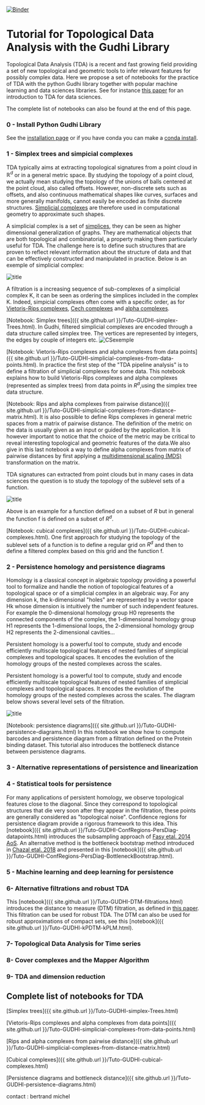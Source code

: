 [![Binder](https://mybinder.org/badge_logo.svg)](https://mybinder.org/v2/gh/GUDHI/TDA-tutorial/master)

# Tutorial for Topological Data Analysis with the Gudhi Library

Topological Data Analysis (TDA) is a recent and fast growing  field providing a set of new topological and geometric tools to infer relevant features for possibly complex data. Here we propose a set of notebooks for the practice of TDA with the python Gudhi library together with popular machine learning and data sciences libraries.
See for instance [this paper](https://arxiv.org/abs/1710.04019) for an introduction to TDA for data sciences.

The complete list of notebooks can also be found at the end of this page.

### 0 - Install Python Gudhi Library  

See the [installation page](http://gudhi.gforge.inria.fr/python/latest/installation.html) or if you have conda you can make a [conda install](https://anaconda.org/conda-forge/gudhi).

### 1 - Simplex trees and simpicial complexes

TDA typically aims at extracting topological signatures from a point cloud in $\mathbb R^d$ or in a general metric space. By studying the topology of a point cloud, we actually mean studying the topology of the unions of balls centered at the point cloud, also called offsets. However, non-discrete sets such as offsets, and also continuous mathematical shapes like curves, surfaces and more generally manifolds, cannot easily be encoded as finite discrete structures. [Simplicial complexes](https://en.wikipedia.org/wiki/Simplicial_complex) are therefore used in computational geometry to approximate such shapes. 

A simplicial complex is a set of [simplices](https://en.wikipedia.org/wiki/Simplex), they can be seen as higher dimensional generalization of graphs. They are mathematical objects that are both topological and combinatorial, a property making them particularly useful for TDA. The challenge here is to define such structures that are proven to reflect relevant information about the structure of data and that can be effectively constructed and manipulated in practice. Below is an exemple of simplicial complex:

![title](Images/Pers14.PNG)
 
A filtration is a increasing sequence of sub-complexes of a simplicial complex K, it can be seen as ordering the simplices included in the complex K. Indeed, simpicial complexes often come with a specific order, as for [Vietoris-Rips complexes](https://en.wikipedia.org/wiki/Vietoris%E2%80%93Rips_complex), [Cech complexes](https://en.wikipedia.org/wiki/%C4%8Cech_complex) and [alpha complexes](https://en.wikipedia.org/wiki/Alpha_shape#Alpha_complex). 

[Notebook: Simplex trees]({{ site.github.url }}/Tuto-GUDHI-simplex-Trees.html). In Gudhi, filtered simplicial complexes are encoded through a data structure called simplex tree. The vertices are represented by integers, the edges by couple of integers etc.
![CSexemple](http://gudhi.gforge.inria.fr/python/latest/_images/Simplex_tree_representation.png)


[Notebook: Vietoris-Rips complexes and alpha complexes from data points]({{ site.github.url }}/Tuto-GUDHI-simplicial-complexes-from-data-points.html). In practice the first step of the "TDA pipeline analysis" is to define a filtration of simplicial complexes for some data. This  notebook explains how to build Vietoris-Rips complexes and alpha complexes (represented as simplex trees) from data points in $R^d$,using the simplex tree data structure.

[Notebook: Rips and alpha complexes from pairwise distance]({{ site.github.url }}/Tuto-GUDHI-simplicial-complexes-from-distance-matrix.html). It is also possible to define Rips complexes in general metric spaces from a matrix of pairwise distance. The definition of the metric on the data is usually given as an input or guided by the application. It is however important to notice that the choice of the metric may be critical to reveal interesting topological and geometric features of the data.We also give in this last notebook a way to define alpha complexes from matrix of pairwise distances by first applying a [multidimensional scaling (MDS)](https://en.wikipedia.org/wiki/Multidimensional_scaling) transformation on the matrix.


TDA signatures can extracted from point clouds but in many cases in data sciences the question is to study the topology of the sublevel sets of a function. 

![title](Images/sublevf.png)

Above is an example for a function defined on a subset of $R$ but in general the function f is defined on a subset of $R^d$. 

[Notebook: cubical complexes]({{ site.github.url }}/Tuto-GUDHI-cubical-complexes.html).  One first approach for studying the topology of the sublevel sets of a function is to define a regular grid on $R^d$ and then to define a filtered complex based on this grid and the function f.
 




### 2 - Persistence homology and persistence diagrams

Homology is a classical concept in algebraic topology providing a powerful tool to formalize and handle the notion of topological features of a topological space or of a simplicial complex in an algebraic way. For any dimension k, the k-dimensional "holes" are represented by a vector space Hk whose dimension is intuitively the number of such independent features. For example the 0-dimensional homology group H0 represents the connected components of the complex, the 1-dimensional homology group H1 represents the 1-dimensional loops, the 2-dimensional homology group H2 represents the 2-dimensional cavities...

Persistent homology is a powerful tool to compute, study and encode efficiently multiscale topological features of nested families of simplicial complexes and topological spaces. It encodes the evolution of the homology groups of the nested complexes across the scales.

Persistent homology is a powerful tool to compute, study and encode efficiently multiscale topological features of nested families of simplicial complexes and topological spaces. It encodes the evolution of the homology groups of the nested complexes across the scales. The diagram below shows several level sets of the filtration.

![title](Images/pers.png)    
    

[Notebook: persistence diagrams]({{ site.github.url }}/Tuto-GUDHI-persistence-diagrams.html) In this notebook we show how to compute barcodes and persistence diagram from a filtration defined on the Protein binding dataset. This tutorial also introduces the bottleneck distance between persistence diagrams. 


### 3 - Alternative representations of persistence and linearization


### 4 - Statistical tools for persistence
For many applications of persistent homology, we observe topological features close to the diagonal. Since they correspond to topological structures that die very soon after they appear in the filtration, these points are generally considered as "topological noise". Confidence regions for persistence diagram provide a rigorous framework to this idea. This [notebook]({{ site.github.url }}/Tuto-GUDHI-ConfRegions-PersDiag-datapoints.html) introduces the subsampling approach of [Fasy etal. 2014 AoS](https://projecteuclid.org/download/pdfview_1/euclid.aos/1413810729). An alternative method is the bottleneck bootstrap method introduced in [Chazal etal. 2018](http://www.jmlr.org/papers/v18/15-484.html) and presented in this [notebook]({{ site.github.url }}/Tuto-GUDHI-ConfRegions-PersDiag-BottleneckBootstrap.html).

### 5 - Machine learning and deep learning for persistence


### 6- Alternative filtrations and robust TDA

This  [notebook]({{ site.github.url }}/Tuto-GUDHI-DTM-filtrations.html) introduces the distance to measure (DTM) filtration, as defined in [this paper](https://arxiv.org/abs/1811.04757). This filtration can be used for robust TDA. The DTM can also be used for robust approximations of compact sets, see this [notebook]({{ site.github.url }}/Tuto-GUDHI-kPDTM-kPLM.html).


### 7- Topological Data Analysis for Time series


### 8- Cover complexes and the Mapper Algorithm 


### 9- TDA and dimension reduction



## Complete list of notebooks for TDA

[Simplex trees]({{ site.github.url }}/Tuto-GUDHI-simplex-Trees.html) 

[Vietoris-Rips complexes and alpha complexes from data points]({{ site.github.url }}/Tuto-GUDHI-simplicial-complexes-from-data-points.html)  

[Rips and alpha complexes from pairwise distance]({{ site.github.url }}/Tuto-GUDHI-simplicial-complexes-from-distance-matrix.html)

[Cubical complexes]({{ site.github.url }}/Tuto-GUDHI-cubical-complexes.html)

[Persistence diagrams and bottleneck distance]({{ site.github.url }}/Tuto-GUDHI-persistence-diagrams.html)

contact : bertrand michel 
